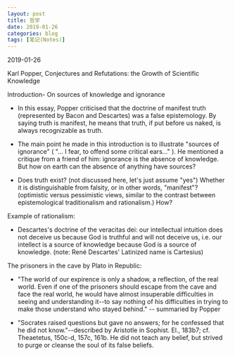 ```yaml
---
layout: post
title: 哲学
date: 2019-01-26
categories: blog
tags: [笔记(Notes)]
---
```


2019-01-26

Karl Popper, Conjectures and Refutations: the Growth of Scientific Knowledge

Introduction- On sources of knowledge and ignorance  

- In this essay, Popper criticised that the doctrine of manifest truth (represented by Bacon and Descartes) was a false epistemology. By saying truth is manifest, he means that truth, if put before us naked, is always recognizable as truth.

- The main point he made in this introduction is to illustrate "sources of ignorance" ( "... I fear, to offend some critical ears..." ). He mentioned a critique from a friend of him: ignorance is the absence of knowledge. But how on earth can the absence of anything have sources? 

- Does truth exist? (not discussed here, let's just assume "yes") Whether it is distinguishable from falsity, or in other words, "manifest"? (optimistic versus pessimistic views, similar to the contrast between epistemological traditionalism and rationalism.) How?  

Example of rationalism:
- Descartes's doctrine of the veracitas dei: our intellectual intuition does not deceive us because God is truthful and will not deceive us, i.e. our intellect is a source of knowledge because God is a source of knowledge. (note: René Descartes' Latinized name is Cartesius)

The prisoners in the cave by Plato in Republic:
- "The world of our expirence is only a shadow, a reflection, of the real world. Even if one of the prisoners should escape from the cave and face the real world, he would have almost insuperable difficulties in seeing and understanding it--to say nothing of his difficulties in trying to make those understand who stayed behind." -- summaried by Popper

- "Socrates raised questions but gave no answers; for he confessed that he did not know."--described by Aristotle in Sophist. El., 183b7; cf. Theaetetus, 150c-d, 157c, 161b. He did not teach any belief, but strived to purge or cleanse the soul of its false beliefs.

